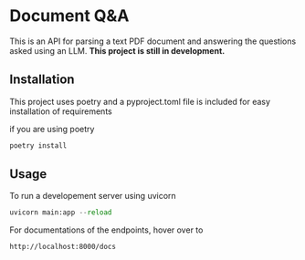 # Document Q&A

This is an API for parsing a text PDF document and answering the questions asked using an LLM. **This project is still in development.**

## Installation

This project uses poetry and a pyproject.toml file is included for easy installation of requirements

if you are using poetry

```bash
poetry install
```

## Usage

To run a developement server using uvicorn

```python
uvicorn main:app --reload
```

For documentations of the endpoints, hover over to

```
http://localhost:8000/docs
```
